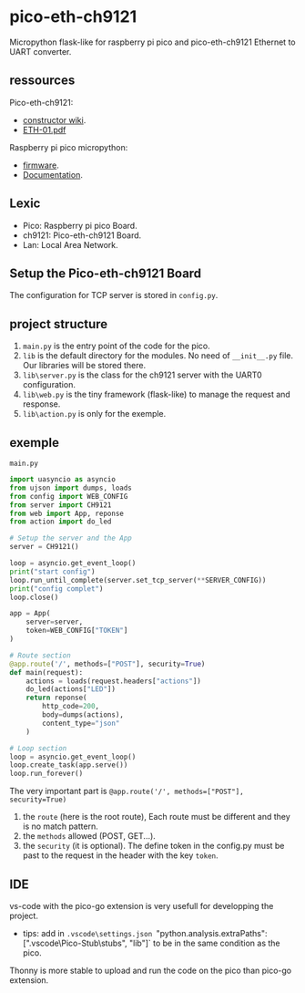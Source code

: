 # pico-eth-ch9121

Micropython flask-like for raspberry pi pico and pico-eth-ch9121 Ethernet to UART converter.

## ressources

Pico-eth-ch9121:
- [constructor wiki](https://www.waveshare.com/wiki/Pico-ETH-CH9121).
- [ETH-01.pdf](https://h-2technik.com/online/webee/ETH-01/H2_ETH-01.pdf)

Raspberry pi pico micropython:
- [firmware](https://micropython.org/download/rp2-pico/).
- [Documentation](https://www.raspberrypi.com/documentation/microcontrollers/raspberry-pi-pico.html#technical-specification).

## Lexic

- Pico: Raspberry pi pico Board.
- ch9121: Pico-eth-ch9121 Board.
- Lan: Local Area Network.

## Setup the Pico-eth-ch9121 Board

The configuration for TCP server is stored in `config.py`.

## project structure

1. `main.py` is the entry point of the code for the pico.
1. `lib` is the default directory for the modules. No need of `__init__.py` file. Our libraries will be stored there.
1. `lib\server.py` is the class for the ch9121 server with the UART0 configuration.
1. `lib\web.py` is the tiny framework (flask-like) to manage the request and response.
1. `lib\action.py` is only for the exemple.

## exemple

`main.py`

```py
import uasyncio as asyncio
from ujson import dumps, loads
from config import WEB_CONFIG
from server import CH9121
from web import App, reponse
from action import do_led

# Setup the server and the App
server = CH9121()

loop = asyncio.get_event_loop()
print("start config")
loop.run_until_complete(server.set_tcp_server(**SERVER_CONFIG))
print("config complet")
loop.close()

app = App(
    server=server,
    token=WEB_CONFIG["TOKEN"]
)

# Route section
@app.route('/', methods=["POST"], security=True)
def main(request):
    actions = loads(request.headers["actions"])
    do_led(actions["LED"])
    return reponse(
        http_code=200,
        body=dumps(actions),
        content_type="json"
    )

# Loop section
loop = asyncio.get_event_loop()
loop.create_task(app.serve())
loop.run_forever()

```

The very important part is `@app.route('/', methods=["POST"], security=True)`
1. the `route` (here is the root route), Each route must be different and they is no match pattern.
1. the `methods` allowed (POST, GET...).
1. the `security` (it is optional). The define token in the config.py must be past to the request in the header with the key `token`.

## IDE

vs-code with the pico-go extension is very usefull for developping the project.
- tips: add in `.vscode\settings.json `"python.analysis.extraPaths": [".vscode\\Pico-Stub\\stubs", "lib"]` to be in the same condition as the pico.

Thonny is more stable to upload and run the code on the pico than pico-go extension.
